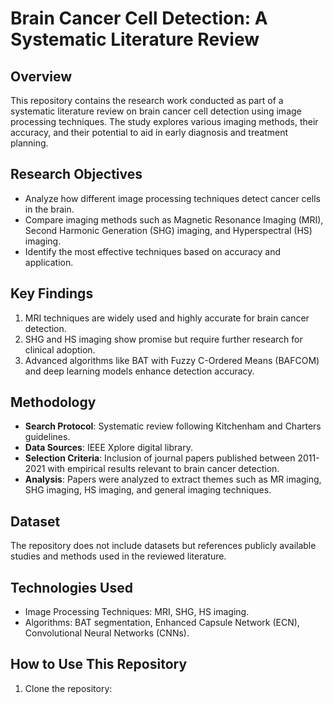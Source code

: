 # Brain Cancer Cell Detection: A Systematic Literature Review

## Overview
This repository contains the research work conducted as part of a systematic literature review on brain cancer cell detection using image processing techniques. The study explores various imaging methods, their accuracy, and their potential to aid in early diagnosis and treatment planning.

## Research Objectives
- Analyze how different image processing techniques detect cancer cells in the brain.
- Compare imaging methods such as Magnetic Resonance Imaging (MRI), Second Harmonic Generation (SHG) imaging, and Hyperspectral (HS) imaging.
- Identify the most effective techniques based on accuracy and application.

## Key Findings
1. MRI techniques are widely used and highly accurate for brain cancer detection.
2. SHG and HS imaging show promise but require further research for clinical adoption.
3. Advanced algorithms like BAT with Fuzzy C-Ordered Means (BAFCOM) and deep learning models enhance detection accuracy.

## Methodology
- **Search Protocol**: Systematic review following Kitchenham and Charters guidelines.
- **Data Sources**: IEEE Xplore digital library.
- **Selection Criteria**: Inclusion of journal papers published between 2011-2021 with empirical results relevant to brain cancer detection.
- **Analysis**: Papers were analyzed to extract themes such as MR imaging, SHG imaging, HS imaging, and general imaging techniques.

## Dataset
The repository does not include datasets but references publicly available studies and methods used in the reviewed literature.

## Technologies Used
- Image Processing Techniques: MRI, SHG, HS imaging.
- Algorithms: BAT segmentation, Enhanced Capsule Network (ECN), Convolutional Neural Networks (CNNs).

## How to Use This Repository
1. Clone the repository:
